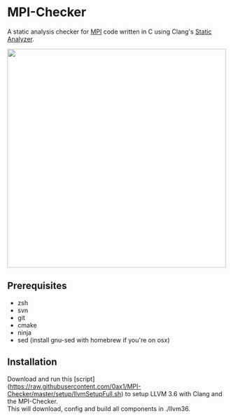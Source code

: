 # MPI-Checker
A static analysis checker for [MPI](https://en.wikipedia.org/wiki/Message_Passing_Interface) code
written in C using Clang's [Static Analyzer](http://clang-analyzer.llvm.org/).

<img src="https://raw.github.com/0ax1/lx/master/pictures/lx-colorscheme.jpg" width="500">

## Prerequisites
- zsh
- svn
- git
- cmake
- ninja
- sed (install gnu-sed with homebrew if you're on osx)

## Installation
Download and run this [script] (https://raw.githubusercontent.com/0ax1/MPI-Checker/master/setup/llvmSetupFull.sh) to setup LLVM 3.6 with Clang and the MPI-Checker.<br>
This will download, config and build all components in ./llvm36.
